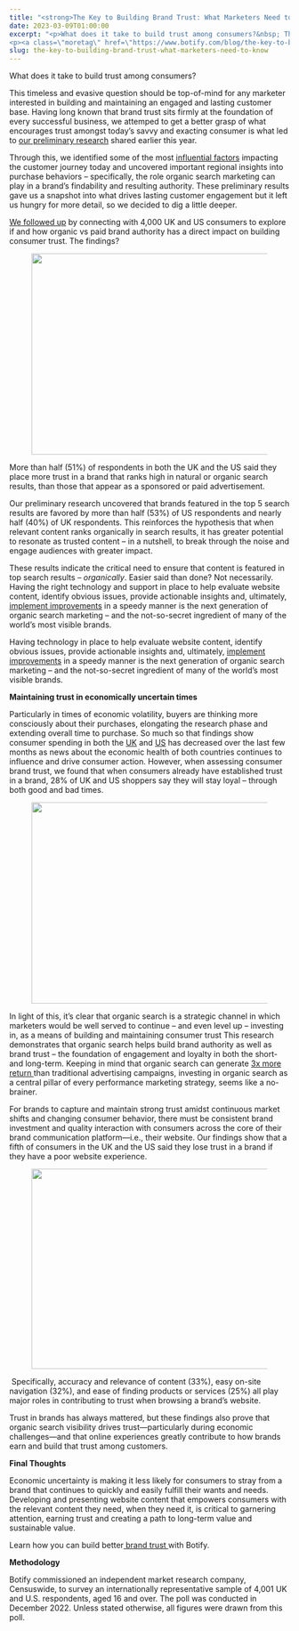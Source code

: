 ```yaml
---
title: "<strong>The Key to Building Brand Trust: What Marketers Need to Know</strong>"
date: 2023-03-09T01:00:00
excerpt: "<p>What does it take to build trust among consumers?&nbsp; This timeless and evasive question should be top-of-mind for any marketer interested in building and maintaining an engaged and lasting customer base. Having long known that brand trust sits firmly at the foundation of every successful business, we attemped to get a better grasp of what&hellip; </p>
<p><a class=\"moretag\" href=\"https://www.botify.com/blog/the-key-to-building-brand-trust-what-marketers-need-to-know\">Read the full article</a></p>"
slug: the-key-to-building-brand-trust-what-marketers-need-to-know
---
```



<p>What does it take to build trust among consumers?&nbsp;</p>



<p>This timeless and evasive question should be top-of-mind for any marketer interested in building and maintaining an engaged and lasting customer base. Having long known that brand trust sits firmly at the foundation of every successful business, we attemped to get a better grasp of what encourages trust amongst today’s savvy and exacting consumer is what led to <a href="https://www.botify.com/blog/5-tips-to-building-better-brand-authority">our preliminary research</a> shared earlier this year. </p>



<p>Through this, we identified some of the most <a href="https://www.botify.com/blog/5-tips-to-building-better-brand-authority">influential factors</a> impacting the customer journey today and uncovered important regional insights into purchase behaviors &#8211; specifically, the role organic search marketing can play in a brand’s findability and resulting authority.&nbsp;These preliminary results gave us a snapshot into what drives lasting customer engagement but it left us hungry for more detail, so we decided to dig a little deeper.&nbsp;</p>



<p><a href="https://www.businesswire.com/news/home/20230309005185/en/Organic-Search-Serves-Critical-Role-in-Brand-Building-New-Survey-Reports">We followed up</a> by connecting with 4,000 UK and US consumers to explore if and how organic vs paid brand authority has a direct impact on building consumer trust. The findings?&nbsp;</p>



<figure class="wp-block-image size-large"><img loading="lazy" decoding="async" width="1024" height="362" src="https://www.botify.com/wp-content/uploads/2023/03/test-stat-1@2x-8-1-1024x362.png" alt="" class="wp-image-5196" srcset="https://www.botify.com/wp-content/uploads/2023/03/test-stat-1@2x-8-1-1024x362.png 1024w, https://www.botify.com/wp-content/uploads/2023/03/test-stat-1@2x-8-1-300x106.png 300w, https://www.botify.com/wp-content/uploads/2023/03/test-stat-1@2x-8-1-768x271.png 768w, https://www.botify.com/wp-content/uploads/2023/03/test-stat-1@2x-8-1-600x212.png 600w, https://www.botify.com/wp-content/uploads/2023/03/test-stat-1@2x-8-1-1040x368.png 1040w, https://www.botify.com/wp-content/uploads/2023/03/test-stat-1@2x-8-1.png 1477w" sizes="(max-width: 1024px) 100vw, 1024px" /></figure>



<p>More than half (51%) of respondents in both the UK and the US said they place more trust in a brand that ranks high in natural or organic search results, than those that appear as a sponsored or paid advertisement.</p>



<p>Our preliminary research uncovered that brands featured in the top 5 search results are favored by more than half (53%) of US respondents and nearly half (40%) of UK respondents. This reinforces the hypothesis that when relevant content ranks organically in search results, it has greater potential to resonate as trusted content &#8211; in a nutshell, to break through the noise and engage audiences with greater impact.</p>



<p>These results indicate the critical need to ensure that content is featured in top search results &#8211; <em>organically</em>. Easier said than done? Not necessarily. Having the right technology and support in place to help evaluate website content, identify obvious issues, provide actionable insights and, ultimately, <a href="https://www.botify.com/blog/botify-launches-botify-activation">implement improvements</a> in a speedy manner is the next generation of organic search marketing &#8211; and the not-so-secret ingredient of many of the world&#8217;s most visible brands.</p>



<p>Having technology in place to help evaluate website content, identify obvious issues, provide actionable insights and, ultimately, <a href="https://www.botify.com/blog/botify-launches-botify-activation">implement improvements</a> in a speedy manner is the next generation of organic search marketing &#8211; and the not-so-secret ingredient of many of the world&#8217;s most visible brands.</p>



<p><strong>Maintaining trust in economically uncertain times</strong></p>



<p>Particularly in times of economic volatility, buyers are thinking more consciously about their purchases, elongating the research phase and extending overall time to purchase. So much so that findings show consumer spending in both the <a href="https://www.reuters.com/world/uk/uk-retail-sales-rise-by-05-january-2023-02-17/">UK</a> and <a href="https://www.reuters.com/markets/us/us-consumer-spending-falls-inflation-cooling-2023-01-27/">US</a> has decreased over the last few months as news about the economic health of both countries continues to influence and drive consumer action. However, when assessing consumer brand trust, we found that when consumers already have established trust in a brand, 28% of UK and US shoppers say they will stay loyal – through both good and bad times.&nbsp;</p>



<figure class="wp-block-image size-large"><img loading="lazy" decoding="async" width="1024" height="362" src="https://www.botify.com/wp-content/uploads/2023/03/Stat-2@2x-8-1-1024x362.png" alt="" class="wp-image-5199" srcset="https://www.botify.com/wp-content/uploads/2023/03/Stat-2@2x-8-1-1024x362.png 1024w, https://www.botify.com/wp-content/uploads/2023/03/Stat-2@2x-8-1-300x106.png 300w, https://www.botify.com/wp-content/uploads/2023/03/Stat-2@2x-8-1-768x271.png 768w, https://www.botify.com/wp-content/uploads/2023/03/Stat-2@2x-8-1-600x212.png 600w, https://www.botify.com/wp-content/uploads/2023/03/Stat-2@2x-8-1-1040x368.png 1040w, https://www.botify.com/wp-content/uploads/2023/03/Stat-2@2x-8-1.png 1477w" sizes="(max-width: 1024px) 100vw, 1024px" /></figure>



<p>In light of this, it’s clear that organic search is a strategic channel in which marketers would be well served to continue &#8211; and even level up &#8211; investing in, as a means of building and maintaining consumer trust This research demonstrates that organic search helps build brand authority as well as brand trust &#8211; the foundation of engagement and loyalty in both the short- and long-term. Keeping in mind that organic search can generate <a href="https://www.businesswire.com/news/home/20230131005318/en/Botify-Launches-Botify-Activation-to-Accelerate-Speed-to-Market-and-Content-Discoverability-for-the-World%E2%80%99s-Most-Ambitious-Brands">3x more return </a>than traditional advertising campaigns, investing in organic search as a central pillar of every performance marketing strategy, seems like a no-brainer.</p>



<p>For brands to capture and maintain strong trust amidst continuous market shifts and changing consumer behavior, there must be consistent brand investment and quality interaction with consumers across the core of their brand communication platform—i.e., their website. Our findings show that a fifth of consumers in the UK and the US said they lose trust in a brand if they have a poor website experience. </p>



<figure class="wp-block-image size-large"><img loading="lazy" decoding="async" width="1024" height="360" src="https://www.botify.com/wp-content/uploads/2023/03/Stat-3@2x-8-1024x360.png" alt="" class="wp-image-5197" srcset="https://www.botify.com/wp-content/uploads/2023/03/Stat-3@2x-8-1024x360.png 1024w, https://www.botify.com/wp-content/uploads/2023/03/Stat-3@2x-8-300x105.png 300w, https://www.botify.com/wp-content/uploads/2023/03/Stat-3@2x-8-768x270.png 768w, https://www.botify.com/wp-content/uploads/2023/03/Stat-3@2x-8-600x211.png 600w, https://www.botify.com/wp-content/uploads/2023/03/Stat-3@2x-8-1040x365.png 1040w, https://www.botify.com/wp-content/uploads/2023/03/Stat-3@2x-8.png 1486w" sizes="(max-width: 1024px) 100vw, 1024px" /></figure>



<p>&nbsp;Specifically, accuracy and relevance of content (33%), easy on-site navigation (32%), and ease of finding products or services (25%) all play major roles in contributing to trust when browsing a brand’s website.&nbsp;</p>



<p>Trust in brands has always mattered, but these findings also prove that organic search visibility drives trust—particularly during economic challenges—and that online experiences greatly contribute to how brands earn and build that trust among customers.</p>



<p><strong>Final Thoughts&nbsp;</strong></p>



<p>Economic uncertainty is making it less likely for consumers to stray from a brand that continues to quickly and easily fulfill their wants and needs. Developing and presenting website content that empowers consumers with the relevant content they need, when they need it, is critical to garnering attention, earning trust and creating a path to long-term value and sustainable value.&nbsp;&nbsp;</p>



<p>Learn how you can build better<a href="https://www.botify.com/platform"> brand trust </a>with Botify.</p>



<p><strong>Methodology</strong>&nbsp;</p>



<p>Botify commissioned an independent market research company, Censuswide, to survey an internationally representative sample of 4,001 UK and U.S. respondents, aged 16 and over. The poll was conducted in December 2022. Unless stated otherwise, all figures were drawn from this poll.&nbsp;&nbsp;</p>
